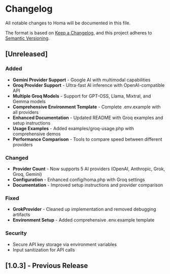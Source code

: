# Changelog

All notable changes to Homa will be documented in this file.

The format is based on [Keep a Changelog](https://keepachangelog.com/en/1.0.0/),
and this project adheres to [Semantic Versioning](https://semver.org/spec/v2.0.0.html).

## [Unreleased]

### Added
- **Gemini Provider Support** - Google AI with multimodal capabilities
- **Groq Provider Support** - Ultra-fast AI inference with OpenAI-compatible API
- **Multiple Groq Models** - Support for GPT-OSS, Llama, Mixtral, and Gemma models
- **Comprehensive Environment Template** - Complete .env.example with all providers
- **Enhanced Documentation** - Updated README with Groq examples and setup instructions
- **Usage Examples** - Added examples/groq-usage.php with comprehensive demos
- **Performance Comparison** - Tools to compare speed between different providers

### Changed
- **Provider Count** - Now supports 5 AI providers (OpenAI, Anthropic, Grok, Groq, Gemini)
- **Configuration** - Enhanced config/homa.php with Groq settings
- **Documentation** - Improved setup instructions and provider comparison

### Fixed
- **GrokProvider** - Cleaned up implementation and removed debugging artifacts
- **Environment Setup** - Added comprehensive .env.example template

### Security
- Secure API key storage via environment variables
- Input sanitization for API calls

## [1.0.3] - Previous Release

